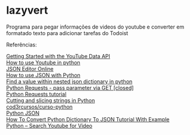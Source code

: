 # lazyvert

Programa para pegar informações de videos do youtube e converter em formatado texto para adicionar tarefas do Todoist

Referências:  
  
[Getting Started with the YouTube Data API](https://developers.google.com/youtube/v3/getting-started)  
[How to use Youtube in python](https://boostlog.io/@bily809/how-to-use-youtube-in-python-5b2774d044deba0054046900)  
[JSON Editor Online](http://jsoneditoronline.org/)  
[How to use JSON with Python](https://developer.rhino3d.com/guides/rhinopython/python-xml-json/)  
[Find a value within nested json dictionary in python](https://stackoverflow.com/questions/14227561/find-a-value-within-nested-json-dictionary-in-python)  
[Python Requests - pass parameter via GET [closed]](https://stackoverflow.com/questions/50737866/python-requests-pass-parameter-via-get/50738035)  
[Python Requests tutorial](http://zetcode.com/python/requests/)  
[Cutting and slicing strings in Python](https://www.pythoncentral.io/cutting-and-slicing-strings-in-python/)  
[cod3rcursos/curso-python](https://github.com/cod3rcursos/curso-python)  
[Python JSON](https://www.w3schools.com/python/python_json.asp)  
[How To Convert Python Dictionary To JSON Tutorial With Example](https://appdividend.com/2019/04/15/how-to-convert-python-dictionary-to-json-tutorial-with-example/)  
[Python – Search Youtube for Video](https://www.codeproject.com/Articles/873060/Python-Search-Youtube-for-Video)  
